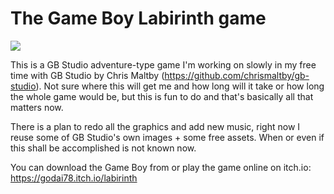 # The Game Boy Labirinth game

![](https://user-images.githubusercontent.com/68123541/147323027-308ccbd2-342d-4f54-8d7a-ef8ff9daf498.jpg)

This is a GB Studio adventure-type game I'm working on slowly in my free time with GB Studio by Chris Maltby (https://github.com/chrismaltby/gb-studio). Not sure where this will get me and how long will it take or how long the whole game would be, but this is fun to do and that's basically all that matters now.

There is a plan to redo all the graphics and add new music, right now I reuse some of GB Studio's own images + some free assets. When or even if this shall be accomplished is not known now.

You can download the Game Boy from or play the game online on itch.io: https://godai78.itch.io/labirinth
